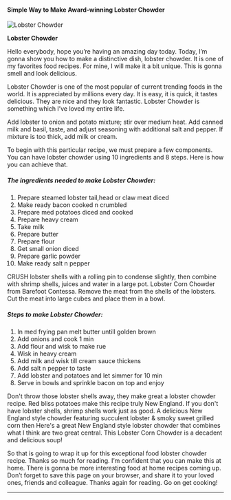             

#### Simple Way to Make Award-winning Lobster Chowder

![Lobster Chowder](https://img-global.cpcdn.com/recipes/b21838f292abde9b/751x532cq70/lobster-chowder-recipe-main-photo.jpg)

**Lobster Chowder**

Hello everybody, hope you’re having an amazing day today. Today, I’m gonna show you how to make a distinctive dish, lobster chowder. It is one of my favorites food recipes. For mine, I will make it a bit unique. This is gonna smell and look delicious.

Lobster Chowder is one of the most popular of current trending foods in the world. It is appreciated by millions every day. It is easy, it is quick, it tastes delicious. They are nice and they look fantastic. Lobster Chowder is something which I’ve loved my entire life.

Add lobster to onion and potato mixture; stir over medium heat. Add canned milk and basil, taste, and adjust seasoning with additional salt and pepper. If mixture is too thick, add milk or cream.

To begin with this particular recipe, we must prepare a few components. You can have lobster chowder using 10 ingredients and 8 steps. Here is how you can achieve that.

##### The ingredients needed to make Lobster Chowder:

1.  Prepare steamed lobster tail,head or claw meat diced
2.  Make ready bacon cooked n crumbled
3.  Prepare med potatoes diced and cooked
4.  Prepare heavy cream
5.  Take milk
6.  Prepare butter
7.  Prepare flour
8.  Get small onion diced
9.  Prepare garlic powder
10.  Make ready salt n pepper

CRUSH lobster shells with a rolling pin to condense slightly, then combine with shrimp shells, juices and water in a large pot. Lobster Corn Chowder from Barefoot Contessa. Remove the meat from the shells of the lobsters. Cut the meat into large cubes and place them in a bowl.

##### Steps to make Lobster Chowder:

1.  In med frying pan melt butter untill golden brown
2.  Add onions and cook 1 min
3.  Add flour and wisk to make rue
4.  Wisk in heavy cream
5.  Add milk and wisk till cream sauce thickens
6.  Add salt n pepper to taste
7.  Add lobster and potatoes and let simmer for 10 min
8.  Serve in bowls and sprinkle bacon on top and enjoy

Don't throw those lobster shells away, they make great a lobster chowder recipe. Red bliss potatoes make this recipe truly New England. If you don't have lobster shells, shrimp shells work just as good. A delicious New England style chowder featuring succulent lobster & smoky sweet grilled corn then Here's a great New England style lobster chowder that combines what I think are two great central. This Lobster Corn Chowder is a decadent and delicious soup!

So that is going to wrap it up for this exceptional food lobster chowder recipe. Thanks so much for reading. I’m confident that you can make this at home. There is gonna be more interesting food at home recipes coming up. Don’t forget to save this page on your browser, and share it to your loved ones, friends and colleague. Thanks again for reading. Go on get cooking!

* * *